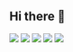 ## Hi there 👋
![](http://github-profile-summary-cards.vercel.app/api/cards/profile-details?username=Kdaito&theme=gruvbox)
![](http://github-profile-summary-cards.vercel.app/api/cards/repos-per-language?username=Kdaito&theme=gruvbox)
![](http://github-profile-summary-cards.vercel.app/api/cards/most-commit-language?username=Kdaito&theme=gruvbox)
![](http://github-profile-summary-cards.vercel.app/api/cards/stats?username=Kdaito&theme=gruvbox)
![](http://github-profile-summary-cards.vercel.app/api/cards/productive-time?username=Kdaito&theme=gruvbox&utcOffset=9)


<!--
**Kdaito/Kdaito** is a ✨ _special_ ✨ repository because its `README.md` (this file) appears on your GitHub profile.

Here are some ideas to get you started:

- 🔭 I’m currently working on ...
- 🌱 I’m currently learning ...
- 👯 I’m looking to collaborate on ...
- 🤔 I’m looking for help with ...
- 💬 Ask me about ...
- 📫 How to reach me: ...
- 😄 Pronouns: ...
- ⚡ Fun fact: ...
-->
